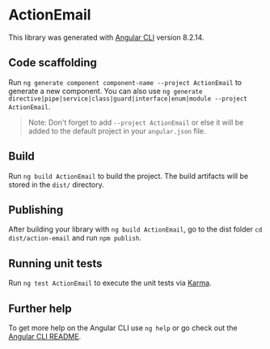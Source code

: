 # ActionEmail

This library was generated with [Angular CLI](https://github.com/angular/angular-cli) version 8.2.14.

## Code scaffolding

Run `ng generate component component-name --project ActionEmail` to generate a new component. You can also use `ng generate directive|pipe|service|class|guard|interface|enum|module --project ActionEmail`.
> Note: Don't forget to add `--project ActionEmail` or else it will be added to the default project in your `angular.json` file. 

## Build

Run `ng build ActionEmail` to build the project. The build artifacts will be stored in the `dist/` directory.

## Publishing

After building your library with `ng build ActionEmail`, go to the dist folder `cd dist/action-email` and run `npm publish`.

## Running unit tests

Run `ng test ActionEmail` to execute the unit tests via [Karma](https://karma-runner.github.io).

## Further help

To get more help on the Angular CLI use `ng help` or go check out the [Angular CLI README](https://github.com/angular/angular-cli/blob/master/README.md).
